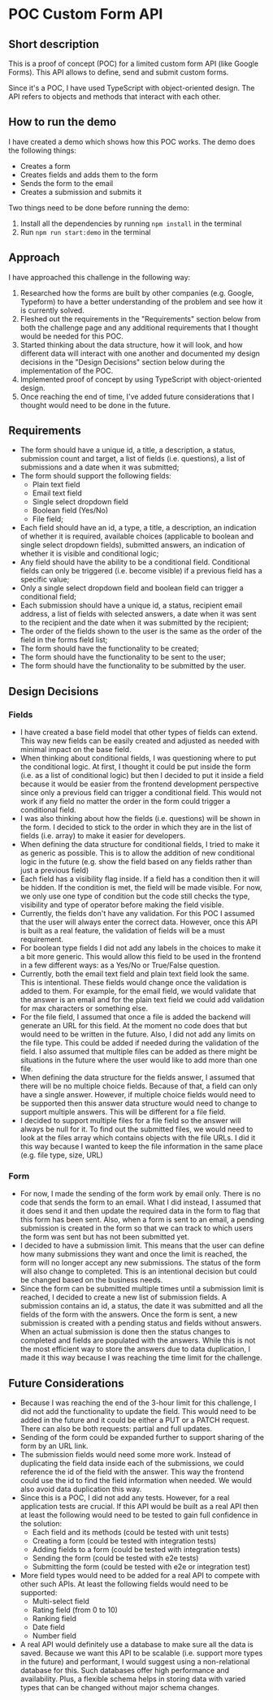 # POC Custom Form API

## Short description

This is a proof of concept (POC) for a limited custom form API (like Google Forms). This API allows to define, send and submit custom forms.

Since it's a POC, I have used TypeScript with object-oriented design. The API refers to objects and methods that interact with each other.

## How to run the demo

I have created a demo which shows how this POC works. The demo does the following things:

- Creates a form
- Creates fields and adds them to the form
- Sends the form to the email
- Creates a submission and submits it

Two things need to be done before running the demo:

1. Install all the dependencies by running `npm install` in the terminal
2. Run `npm run start:demo` in the terminal

## Approach

I have approached this challenge in the following way:

1. Researched how the forms are built by other companies (e.g. Google, Typeform) to have a better understanding of the problem and see how it is currently solved.
2. Fleshed out the requirements in the "Requirements" section below from both the challenge page and any additional requirements that I thought would be needed for this POC.
3. Started thinking about the data structure, how it will look, and how different data will interact with one another and documented my design decisions in the "Design Decisions" section below during the implementation of the POC.
4. Implemented proof of concept by using TypeScript with object-oriented design.
5. Once reaching the end of time, I've added future considerations that I thought would need to be done in the future.

## Requirements

- The form should have a unique id, a title, a description, a status, submission count and target, a list of fields (i.e. questions), a list of submissions and a date when it was submitted;
- The form should support the following fields:
  - Plain text field
  - Email text field
  - Single select dropdown field
  - Boolean field (Yes/No)
  - File field;
- Each field should have an id, a type, a title, a description, an indication of whether it is required, available choices (applicable to boolean and single select dropdown fields), submitted answers, an indication of whether it is visible and conditional logic;
- Any field should have the ability to be a conditional field. Conditional fields can only be triggered (i.e. become visible) if a previous field has a specific value;
- Only a single select dropdown field and boolean field can trigger a conditional field;
- Each submission should have a unique id, a status, recipient email address, a list of fields with selected answers, a date when it was sent to the recipient and the date when it was submitted by the recipient;
- The order of the fields shown to the user is the same as the order of the field in the forms field list;
- The form should have the functionality to be created;
- The form should have the functionality to be sent to the user;
- The form should have the functionality to be submitted by the user.

## Design Decisions

### Fields
- I have created a base field model that other types of fields can extend. This way new fields can be easily created and adjusted as needed with minimal impact on the base field.
- When thinking about conditional fields, I was questioning where to put the conditional logic. At first, I thought it could be put inside the form (i.e. as a list of conditional logic) but then I decided to put it inside a field because it would be easier from the frontend development perspective since only a previous field can trigger a conditional field. This would not work if any field no matter the order in the form could trigger a conditional field.
- I was also thinking about how the fields (i.e. questions) will be shown in the form. I decided to stick to the order in which they are in the list of fields (i.e. array) to make it easier for developers.
- When defining the data structure for conditional fields, I tried to make it as generic as possible. This is to allow the addition of new conditional logic in the future (e.g. show the field based on any fields rather than just a previous field)
- Each field has a visibility flag inside. If a field has a condition then it will be hidden. If the condition is met, the field will be made visible. For now, we only use one type of condition but the code still checks the type, visibility and type of operator before making the field visible.
- Currently, the fields don't have any validation. For this POC I assumed that the user will always enter the correct data. However, once this API is built as a real feature, the validation of fields will be a must requirement.
- For boolean type fields I did not add any labels in the choices to make it a bit more generic. This would allow this field to be used in the frontend in a few different ways: as a Yes/No or True/False question.
- Currently, both the email text field and plain text field look the same. This is intentional. These fields would change once the validation is added to them. For example, for the email field, we would validate that the answer is an email and for the plain text field we could add validation for max characters or something else.
- For the file field, I assumed that once a file is added the backend will generate an URL for this field. At the moment  no code does that but would need to be written in the future. Also, I did not add any limits on the file type. This could be added if needed during the validation of the field. I also assumed that multiple files can be added as there might be situations in the future where the user would like to add more than one file.
- When defining the data structure for the fields answer, I assumed that there will be no multiple choice fields. Because of that, a field can only have a single answer. However, if multiple choice fields would need to be supported then this answer data structure would need to change to support multiple answers. This will be different for a file field.
- I decided to support multiple files for a file field so the answer will always be null for it. To find out the submitted files, we would need to look at the files array which contains objects with the file URLs. I did it this way because I wanted to keep the file information in the same place (e.g. file type, size, URL)

### Form
- For now, I made the sending of the form work by email only. There is no code that sends the form to an email. What I did instead, I assumed that it does send it and then update the required data in the form to flag that this form has been sent. Also, when a form is sent to an email, a pending submission is created in the form so that we can track to which users the form was sent but has not been submitted yet.
- I decided to have a submission limit. This means that the user can define how many submissions they want and once the limit is reached, the form will no longer accept any new submissions. The status of the form will also change to completed. This is an intentional decision but could be changed based on the business needs.
- Since the form can be submitted multiple times until a submission limit is reached, I decided to create a new list of submission fields. A submission contains an id, a status, the date it was submitted and all the fields of the form with the answers. Once the form is sent, a new submission is created with a pending status and fields without answers. When an actual submission is done then the status changes to completed and fields are populated with the answers. While this is not the most efficient way to store the answers due to data duplication, I made it this way because I was reaching the time limit for the challenge.

## Future Considerations

- Because I was reaching the end of the 3-hour limit for this challenge, I did not add the functionality to update the field. This would need to be added in the future and it could be either a PUT or a PATCH request. There can also be both requests: partial and full updates.
- Sending of the form could be expanded further to support sharing of the form by an URL link.
- The submission fields would need some more work. Instead of duplicating the field data inside each of the submissions, we could reference the id of the field with the answer. This way the frontend could use the id to find the field information when needed. We would also avoid data duplication this way.
- Since this is a POC, I did not add any tests. However, for a real application tests are crucial. If this API would be built as a real API then at least the following would need to be tested to gain full confidence in the solution:
  - Each field and its methods (could be tested with unit tests)
  - Creating a form (could be tested with integration tests)
  - Adding fields to a form (could be tested with integration tests)
  - Sending the form (could be tested with e2e tests)
  - Submitting the form (could be tested with e2e or integration test)
- More field types would need to be added for a real API to compete with other such APIs. At least the following fields would need to be supported:
  - Multi-select field
  - Rating field (from 0 to 10)
  - Ranking field
  - Date field
  - Number field
- A real API would definitely use a database to make sure all the data is saved. Because we want this API to be scalable (i.e. support more types in the future) and performant, I would suggest using a non-relational database for this. Such databases offer high performance and availability. Plus, a flexible schema helps in storing data with varied types that can be changed without major schema changes.
